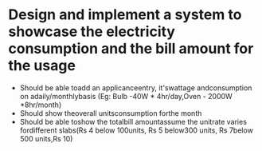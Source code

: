 # Design and implement a system to showcase the electricity consumption and the bill amount for the usage

* Should be able toadd an applicanceentry, it'swattage andconsumption on adaily/monthlybasis (Eg: Bulb -40W * 4hr/day,Oven - 2000W *8hr/month)
* Should show theoverall unitsconsumption forthe month
* Should be able toshow the totalbill amountassume the unitrate varies fordifferent slabs(Rs 4 below 100units, Rs 5 below300 units, Rs 7below 500 units,Rs 10)
